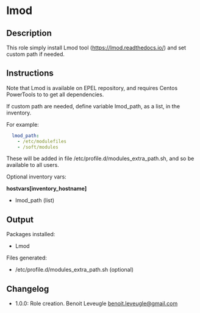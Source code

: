 # lmod

## Description

This role simply install Lmod tool (https://lmod.readthedocs.io/) and
set custom path if needed.

## Instructions

Note that Lmod is available on EPEL repository, and requires Centos PowerTools to
to get all dependencies.

If custom path are needed, define variable lmod_path, as a list, in the inventory.

For example:

```yaml
  lmod_path:
    - /etc/modulefiles
    - /soft/modules
```

These will be added in file /etc/profile.d/modules_extra_path.sh, and so be available
to all users.

Optional inventory vars:

**hostvars[inventory_hostname]**

* lmod_path (list)

## Output

Packages installed:

* Lmod

Files generated:

* /etc/profile.d/modules_extra_path.sh (optional)

## Changelog

* 1.0.0: Role creation. Benoit Leveugle <benoit.leveugle@gmail.com>
